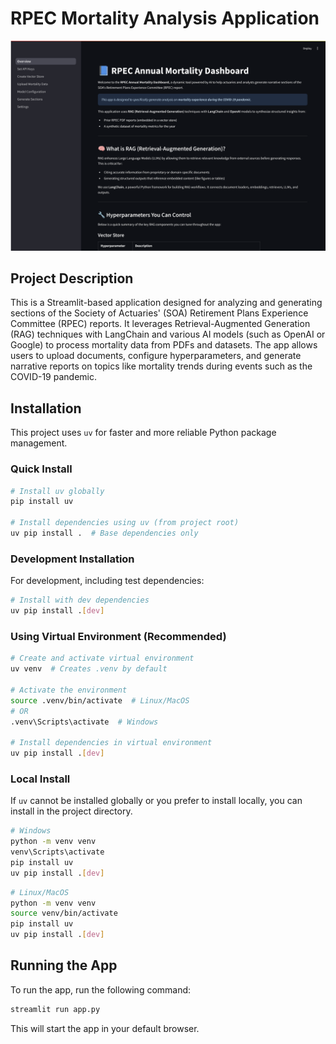 # RPEC Mortality Analysis Application

![Overview](images/overview.png)

## Project Description

This is a Streamlit-based application designed for analyzing and generating sections of the Society of Actuaries' (SOA) Retirement Plans Experience Committee (RPEC) reports. It leverages Retrieval-Augmented Generation (RAG) techniques with LangChain and various AI models (such as OpenAI or Google) to process mortality data from PDFs and datasets. The app allows users to upload documents, configure hyperparameters, and generate narrative reports on topics like mortality trends during events such as the COVID-19 pandemic.

## Installation

This project uses `uv` for faster and more reliable Python package management.

### Quick Install

```bash
# Install uv globally
pip install uv

# Install dependencies using uv (from project root)
uv pip install .  # Base dependencies only
```

### Development Installation

For development, including test dependencies:

```bash
# Install with dev dependencies
uv pip install .[dev]
```

### Using Virtual Environment (Recommended)

```bash
# Create and activate virtual environment
uv venv  # Creates .venv by default

# Activate the environment
source .venv/bin/activate  # Linux/MacOS
# OR
.venv\Scripts\activate  # Windows

# Install dependencies in virtual environment
uv pip install .[dev]
```

### Local Install

If `uv` cannot be installed globally or you prefer to install locally, you can install in the project directory.

```bash
# Windows
python -m venv venv
venv\Scripts\activate
pip install uv
uv pip install .[dev]
```

```bash
# Linux/MacOS
python -m venv venv
source venv/bin/activate
pip install uv
uv pip install .[dev]
```

## Running the App

To run the app, run the following command:

```bash
streamlit run app.py
```

This will start the app in your default browser.
